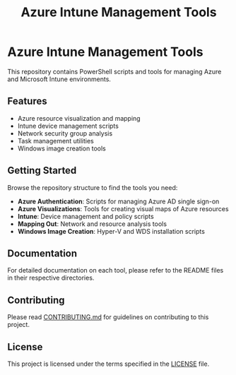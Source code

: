 ﻿---
layout: default
title: Azure Intune Management Tools
---

# Azure Intune Management Tools

This repository contains PowerShell scripts and tools for managing Azure and Microsoft Intune environments.

## Features

- Azure resource visualization and mapping
- Intune device management scripts
- Network security group analysis
- Task management utilities
- Windows image creation tools

## Getting Started

Browse the repository structure to find the tools you need:

- **Azure Authentication**: Scripts for managing Azure AD single sign-on
- **Azure Visualizations**: Tools for creating visual maps of Azure resources
- **Intune**: Device management and policy scripts
- **Mapping Out**: Network and resource analysis tools
- **Windows Image Creation**: Hyper-V and WDS installation scripts

## Documentation

For detailed documentation on each tool, please refer to the README files in their respective directories.

## Contributing

Please read [CONTRIBUTING.md](./CONTRIBUTING.md) for guidelines on contributing to this project.

## License

This project is licensed under the terms specified in the [LICENSE](./LICENSE) file.

